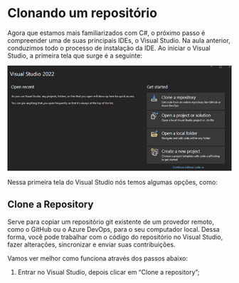 # Clonando um repositório

Agora que estamos mais familiarizados com C#, o próximo passo é compreender uma de suas principais IDEs, o Visual Studio. Na aula anterior, conduzimos todo o processo de instalação da IDE. Ao iniciar o Visual Studio, a primeira tela que surge é a seguinte:

![image.png](/.attachments/image-53435c8e-b4f4-4606-986d-e8828b56befe.png)

Nessa primeira tela do Visual Studio nós temos algumas opções, como:

## Clone a Repository
Serve para copiar um repositório git existente de um provedor remoto, como o GitHub ou o Azure DevOps, para o seu computador local. Dessa forma, você pode trabalhar com o código do repositório no Visual Studio, fazer alterações, sincronizar e enviar suas contribuições.

Vamos ver melhor como funciona através dos passos abaixo:
  
1. Entrar no Visual Studio, depois clicar em “Clone a repository”;